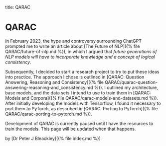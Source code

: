 title: QARAC

# QARAC

In February 2023, the hype and controversy surrounding ChatGPT prompted me to write an article about [The Future of NLP]({% file QARAC/future-of-nlp.md %}), in which I argued that *future generations of NLP models will have to incorporate knowledge and a concept of logical consistency*.

Subsequently, I decided to start a research project to try to put these ideas into practice. The approach I chose is outlined in [QARAC: Question Answering, Reasoning and Consistency]({% file QARAC/quarac-question-answering-reasoning-and_consistency.md %}). I outlined my architecture, base models, and the data sets I intend to use to train them in [QARAC: Models and Corpora]({% file QARAC/qarac-models-and-datasets.md %}). After initially developing the models with Tensorflow, I found it necessary to port them to PyTorch, as described in [QARAC: Porting to PyTorch]({% file QARAC/qarac-porting-to-pytorch.md %}).

Development of QARAC is currently paused until I have the resources to train the models. This page will be updated when that happens.

by [Dr Peter J Bleackley]({% file index.md %})
